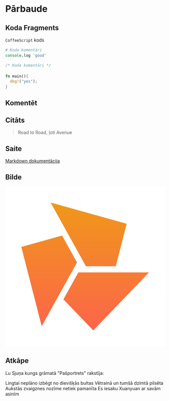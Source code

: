 [Markdown globālie komentāri]:#

# Pārbaude

## Koda Fragments

`CoffeeScript` kods

```coffee
# Koda komentāri
console.log 'good'


```

```rust
/* Koda komentāri */

fn main(){
  dbg!("yes");
}
```

## Komentēt

<!-- HTML 注释 --> 

<!-- 多行注释 --> 

## Citāts

> Road to Road, ļoti Avenue

## Saite

[Markdown dokumentācija](https://github.com/xxai-art/xxai-art-md)

## Bilde

![xxAI.Art zīmola identitāte](https://raw.githubusercontent.com/xxai-art/web/main/file/svg/logo.svg)

## Atkāpe

Lu Sjuņa kungs grāmatā "Pašportrets" rakstīja:

  Lingtai neplāno izbēgt no dievišķās bultas
  Vētrainā un tumšā dzimtā pilsēta
  Aukstās zvaigznes nozīme netiek pamanīta
  Es iesaku Xuanyuan ar savām asinīm
